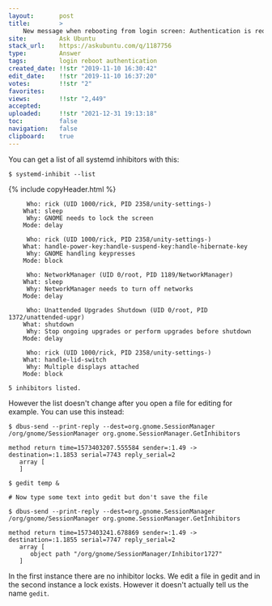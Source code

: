 ```yaml
---
layout:       post
title:        >
    New message when rebooting from login screen: Authentication is required for rebooting the system while an application asked to inhibit it
site:         Ask Ubuntu
stack_url:    https://askubuntu.com/q/1187756
type:         Answer
tags:         login reboot authentication
created_date: !!str "2019-11-10 16:30:42"
edit_date:    !!str "2019-11-10 16:37:20"
votes:        !!str "2"
favorites:    
views:        !!str "2,449"
accepted:     
uploaded:     !!str "2021-12-31 19:13:18"
toc:          false
navigation:   false
clipboard:    true
---
```


You can get a list of all systemd inhibitors with this:

``` 
$ systemd-inhibit --list

```

{% include copyHeader.html %}
``` 
     Who: rick (UID 1000/rick, PID 2358/unity-settings-)
    What: sleep
     Why: GNOME needs to lock the screen
    Mode: delay

     Who: rick (UID 1000/rick, PID 2358/unity-settings-)
    What: handle-power-key:handle-suspend-key:handle-hibernate-key
     Why: GNOME handling keypresses
    Mode: block

     Who: NetworkManager (UID 0/root, PID 1189/NetworkManager)
    What: sleep
     Why: NetworkManager needs to turn off networks
    Mode: delay

     Who: Unattended Upgrades Shutdown (UID 0/root, PID 1372/unattended-upgr)
    What: shutdown
     Why: Stop ongoing upgrades or perform upgrades before shutdown
    Mode: delay

     Who: rick (UID 1000/rick, PID 2358/unity-settings-)
    What: handle-lid-switch
     Why: Multiple displays attached
    Mode: block

5 inhibitors listed.

```

However the list doesn't change after you open a file for editing for example. You can use this instead:

``` 
$ dbus-send --print-reply --dest=org.gnome.SessionManager /org/gnome/SessionManager org.gnome.SessionManager.GetInhibitors

```

``` 
method return time=1573403207.555584 sender=:1.49 -> destination=:1.1853 serial=7743 reply_serial=2
   array [
   ]

$ gedit temp &

# Now type some text into gedit but don't save the file

$ dbus-send --print-reply --dest=org.gnome.SessionManager /org/gnome/SessionManager org.gnome.SessionManager.GetInhibitors

```

``` 
method return time=1573403241.678869 sender=:1.49 -> destination=:1.1855 serial=7747 reply_serial=2
   array [
      object path "/org/gnome/SessionManager/Inhibitor1727"
   ]

```

In the first instance there are no inhibitor locks. We edit a file in gedit and in the second instance a lock exists. However it doesn't actually tell us the name `gedit`.
